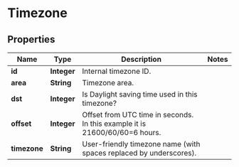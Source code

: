
# Timezone

## Properties
Name | Type | Description | Notes
------------ | ------------- | ------------- | -------------
**id** | **Integer** | Internal timezone ID. | 
**area** | **String** | Timezone area. | 
**dst** | **Integer** | Is Daylight saving time used in this timezone? | 
**offset** | **Integer** | Offset from UTC time in seconds. In this example it is 21600/60/60&#x3D;6 hours. | 
**timezone** | **String** | User-friendly timezone name (with spaces replaced by underscores). | 



